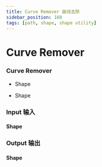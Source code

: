 ```yaml
---
title: Curve Remover 曲线去除
sidebar_position: 160
tags: [path, shape, shape utility]
---
```


# Curve Remover

<div className="patch-container">
    <div className="patch processor">
        <h3>Curve Remover</h3>
        <ul className="inputs">
            <li>Shape</li>
        </ul>
        <ul className="outputs">
            <li>Shape</li>
        </ul>
    </div>
</div>

<div className="port-descriptions">
<div className="inputs">

### Input 输入

#### Shape


</div>
<div className="outputs">

### Output 输出

#### Shape


</div>
</div>